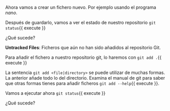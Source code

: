 Ahora vamos a crear un fichero nuevo. Por ejemplo usando el programa *nano*.

Después de guardarlo, vamos a ver el estado de nuestro repositorio `git status`{{ execute }}

¿Qué sucede?

**Untracked Files**: Ficheros que aún no han sido añadidos al repositorio Git.

Para añadir el fichero a nuestro repositorio git, lo haremos con `git add .`{{ execute }}

La sentencia `git add <file|directory>` se puede utilizar de muchas formas. La anterior añade todo lo del directorio. Examina el manual de git para saber que otras formas tienes para añadir ficheros `git add --help`{{ execute }}.

Vamos a ejecutar ahora `git status`{{ execute }}

¿Qué sucede?
